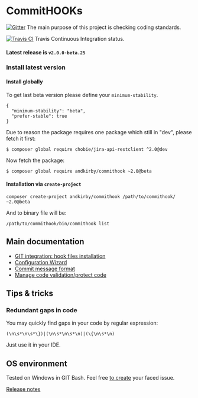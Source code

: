 # CommitHOOKs

[![Gitter](https://badges.gitter.im/Join%20Chat.svg)](https://gitter.im/andkirby/commithook?utm_source=badge&utm_medium=badge&utm_campaign=pr-badge&utm_content=badge)
The main purpose of this project is checking coding standards.

[![Travis CI](https://travis-ci.org/andkirby/commithook.svg?branch=develop)](https://travis-ci.org/andkirby/commithook)
Travis Continuous Integration status.

#### Latest release is `v2.0.0-beta.25`

### Install latest version
#### Install globally
To get last beta version please define your `minimum-stability`.
```
{
  "minimum-stability": "beta",
  "prefer-stable": true
}
```

Due to reason the package requires one package which still in "dev", please fetch it first:
```shell
$ composer global require chobie/jira-api-restclient ^2.0@dev
```

Now fetch the package:
```shell
$ composer global require andkirby/commithook ~2.0@beta
```

#### Installation via `create-project`
```shell
composer create-project andkirby/commithook /path/to/commithook/ ~2.0@beta
```

And to binary file will be:
```
/path/to/commithook/bin/commithook list
```
## Main documentation
- [GIT integration: hook files installation](doc/hooks-installation.md)
- [Configuration Wizard](doc/example-wizard.md)
- [Commit message format](doc/commit-msg.md)
- [Manage code validation/protect code](doc/exclude-code-validation.md)

## Tips & tricks
### Redundant gaps in code
You may quickly find gaps in your code by regular expression:
```
(\n\s*\n\s*\})|(\n\s*\n\s*\n)|(\{\n\s*\n)
```
Just use it in your IDE.

## OS environment
Tested on Windows in GIT Bash. Feel free [to create](../../issues/new "Add a new issue") your faced issue.

[Release notes](doc/release-notes.md)
